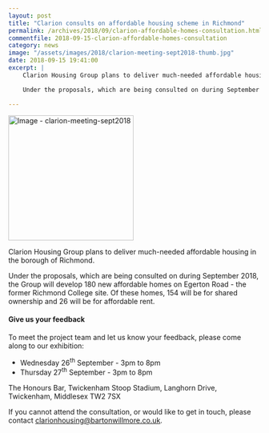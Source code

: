 ```yaml
---
layout: post
title: "Clarion consults on affordable housing scheme in Richmond"
permalink: /archives/2018/09/clarion-affordable-homes-consultation.html
commentfile: 2018-09-15-clarion-affordable-homes-consultation
category: news
image: "/assets/images/2018/clarion-meeting-sept2018-thumb.jpg"
date: 2018-09-15 19:41:00
excerpt: |
    Clarion Housing Group plans to deliver much-needed affordable housing in the borough of Richmond.

    Under the proposals, which are being consulted on during September 2018, the Group will develop 180 new affordable homes on Egerton Road - the former Richmond College site. Of these homes, 154 will be for shared ownership and 26 will be for affordable rent.

---
```


<a href="/assets/images/2018/clarion-meeting-sept2018.jpg" title="Click for a larger image"><img src="/assets/images/2018/clarion-meeting-sept2018-thumb.jpg" width="250" alt="Image - clarion-meeting-sept2018"  class="photo right"/></a>

Clarion Housing Group plans to deliver much-needed affordable housing in the borough of Richmond.

Under the proposals, which are being consulted on during September 2018, the Group will develop 180 new affordable homes on Egerton Road - the former Richmond College site. Of these homes, 154 will be for shared ownership and 26 will be for affordable rent.

#### Give us your feedback

To meet the project team and let us know your feedback, please come along to our exhibition:

* Wednesday 26<sup>th</sup> September - 3pm to 8pm
* Thursday 27<sup>th</sup> September - 3pm to 8pm

The Honours Bar, Twickenham Stoop Stadium, Langhorn Drive, Twickenham, Middlesex TW2 7SX

If you cannot attend the consultation, or would like to get in touch, please contact [clarionhousing@bartonwillmore.co.uk](:mailto:clarionhousing@bartonwillmore.co.uk).
